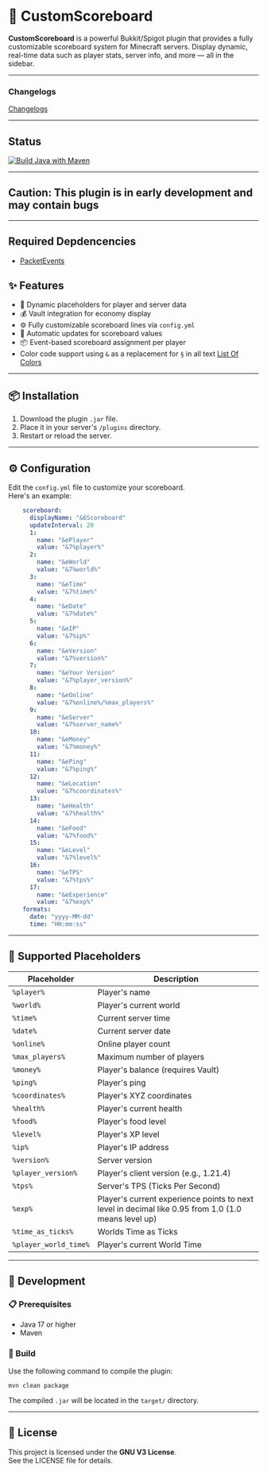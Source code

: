 # 🎯 CustomScoreboard

**CustomScoreboard** is a powerful Bukkit/Spigot plugin that provides a fully customizable scoreboard system for Minecraft servers. Display dynamic, real-time data such as player stats, server info, and more — all in the sidebar.

---

### Changelogs

[Changelogs](https://github.com/frame-dev/CustomScoreboard/blob/master/CHANGELOG.md)

---

## Status

[![Build Java with Maven](https://github.com/frame-dev/CustomScoreboard/actions/workflows/maven.yml/badge.svg)](https://github.com/frame-dev/CustomScoreboard/actions/workflows/maven.yml)

---

## Caution: This plugin is in **early development** and may contain bugs

---

## Required Depdencencies

- [PacketEvents](https://www.spigotmc.org/resources/packetevents-api.80279/)

## ✨ Features

- 🎯 Dynamic placeholders for player and server data
- 💰 Vault integration for economy display
- ⚙️ Fully customizable scoreboard lines via `config.yml`
- 🔄 Automatic updates for scoreboard values
- 📦 Event-based scoreboard assignment per player
- Color code support using `&` as a replacement for `§` in all text [List Of Colors](https://minecraft.fandom.com/wiki/Formatting_codes)

---

## 📦 Installation

1. Download the plugin `.jar` file.
2. Place it in your server's `/plugins` directory.
3. Restart or reload the server.

---

## ⚙️ Configuration

Edit the `config.yml` file to customize your scoreboard.  
Here's an example:

``` yaml
    scoreboard:
      displayName: "&6Scoreboard"
      updateInterval: 20
      1:
        name: "&ePlayer"
        value: "&7%player%"
      2:
        name: "&eWorld"
        value: "&7%world%"
      3:
        name: "&eTime"
        value: "&7%time%"
      4:
        name: "&eDate"
        value: "&7%date%"
      5:
        name: "&eIP"
        value: "&7%ip%"
      6:
        name: "&eVersion"
        value: "&7%version%"
      7:
        name: "&eYour Version"
        value: "&7%player_version%"
      8:
        name: "&eOnline"
        value: "&7%online%/%max_players%"
      9:
        name: "&eServer"
        value: "&7%server_name%"
      10:
        name: "&eMoney"
        value: "&7%money%"
      11:
        name: "&ePing"
        value: "&7%ping%"
      12:
        name: "&eLocation"
        value: "&7%coordinates%"
      13:
        name: "&eHealth"
        value: "&7%health%"
      14:
        name: "&eFood"
        value: "&7%food%"
      15:
        name: "&eLevel"
        value: "&7%level%"
      16:
        name: "&eTPS"
        value: "&7%tps%"
      17:
        name: "&eExperience"
        value: "&7%exp%"
    formats:
      date: "yyyy-MM-dd"
      time: "HH:mm:ss"
```

---

## 🧩 Supported Placeholders

| Placeholder        | Description                         |
|--------------------|-------------------------------------|
| `%player%`         | Player's name                       |
| `%world%`          | Player's current world              |
| `%time%`           | Current server time                 |
| `%date%`           | Current server date                 |
| `%online%`         | Online player count                 |
| `%max_players%`    | Maximum number of players           |
| `%money%`          | Player's balance (requires Vault)   |
| `%ping%`           | Player's ping                       |
| `%coordinates%`    | Player's XYZ coordinates            |
| `%health%`         | Player's current health             |
| `%food%`           | Player's food level                 |
| `%level%`          | Player's XP level                   |
| `%ip%`             | Player's IP address                 |
| `%version%`        | Server version                      |
| `%player_version%` | Player's client version (e.g., 1.21.4) |
| `%tps%`            | Server's TPS (Ticks Per Second)     |
| `%exp%` | Player's current experience points to next level in decimal like 0.95 from 1.0 (1.0 means level up)|
| `%time_as_ticks%`   | Worlds Time as Ticks               |
| `%player_world_time%` | Player's current World Time      |

---

## 🧪 Development

### 📋 Prerequisites

- Java 17 or higher
- Maven

### 🔧 Build

Use the following command to compile the plugin:

``` shell
mvn clean package
```

The compiled `.jar` will be located in the `target/` directory.

---

## 📄 License

This project is licensed under the **GNU V3 License**.  
See the LICENSE file for details.
